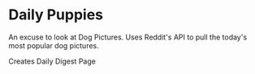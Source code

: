 # Daily Puppies
An excuse to look at Dog Pictures. Uses Reddit's API to pull the today's most popular dog pictures.

Creates Daily Digest Page
